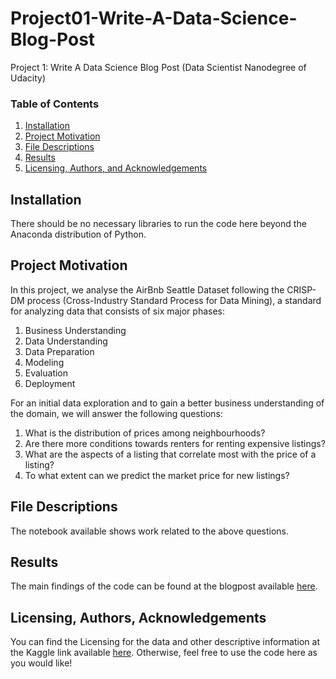# Project01-Write-A-Data-Science-Blog-Post

Project 1: Write A Data Science Blog Post (Data Scientist Nanodegree of Udacity)

### Table of Contents

1. [Installation](#installation)
2. [Project Motivation](#motivation)
3. [File Descriptions](#files)
4. [Results](#results)
5. [Licensing, Authors, and Acknowledgements](#licensing)

## Installation <a name="installation"></a>

There should be no necessary libraries to run the code here beyond the Anaconda distribution of Python.

## Project Motivation<a name="motivation"></a>

In this project, we analyse the AirBnb Seattle Dataset following the CRISP-DM process (Cross-Industry Standard
Process for Data Mining), a standard for analyzing data that consists of six major phases:

1.	Business Understanding
2.	Data Understanding
3.	Data Preparation
4.	Modeling
5.	Evaluation
6.	Deployment

For an initial data exploration and to gain a better business understanding of the domain, we will answer the following questions:

1.	What is the distribution of prices among neighbourhoods?
2.  Are there more conditions towards renters for renting expensive listings?
3.  What are the aspects of a listing that correlate most with the price of a listing?
4.	To what extent can we predict the market price for new listings?

## File Descriptions <a name="files"></a>

The notebook available shows work related to the above questions.  

## Results<a name="results"></a>
 
The main findings of the code can be found at the blogpost available [here](https://medium.com/@anneklaver1996/analyzing-the-airbnb-seattle-dataset-following-the-crisp-dm-process-261e1b9e106c).

## Licensing, Authors, Acknowledgements<a name="licensing"></a>

You can find the Licensing for the data and other descriptive information at the Kaggle link available [here](https://www.kaggle.com/airbnb/seattle?select=reviews.csv).  Otherwise, feel free to use the code here as you would like!
